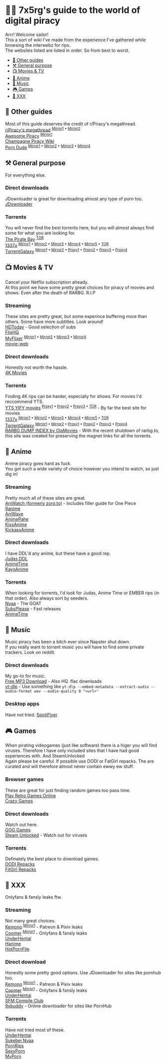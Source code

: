 # 🏴‍☠️ 7x5rg's guide to the world of digital piracy
Arrr! Welcome sailor! \
This a sort of wiki I've made from the experience I've gathered while browsing the interwebz for rips. \
The websites listed are listed in order. So from best to worst.

* [📜 Other guides](https://github.com/7x5rg/piracy-wiki/tree/main#-other-guides)
* [⚒️ General purpose](https://github.com/7x5rg/piracy-wiki/tree/main#%EF%B8%8F-general-purpose)
* [📺 Movies & TV](https://github.com/7x5rg/piracy-wiki/tree/main#-movies--tv)
* [🗻 Anime](https://github.com/7x5rg/piracy-wiki/tree/main#-anime)
* [🎵 Music](https://github.com/7x5rg/piracy-wiki/tree/main#-music)
* [🎮 Games](https://github.com/7x5rg/piracy-wiki/tree/main#-games)
* [💋 XXX](https://github.com/7x5rg/piracy-wiki/tree/main#-xxx)

## 📜 Other guides
Most of this guide deserves the credit of r/Piracy's megathread. \
[r/Piracy's megathread](https://www.reddit.com/r/Piracy/wiki/megathread) <sup>[Mirror1](https://rentry.co/megathread) • [Mirror2](https://rentry.org/megathread)</sup> \
[Awesome Piracy](https://shakil-shahadat.github.io/awesome-piracy) <sup>[Mirror1](https://web.archive.org/web/20220000000000*/https://github.com/Shakil-Shahadat/awesome-piracy)</sup> \
[Champagne Piracy Wiki](https://champagne.pages.dev/) \
[Porn Dude](https://theporndude.com) <sup>[Mirror1](https://porndude2.com) • [Mirror2](https://theporndude.vip) • [Mirror3](https://pornsites.com) • [Mirror4](https://porngeek.com)</sup>

## ⚒️ General purpose
For everything else.

### Direct downloads
JDownloader is great for downloading almost any type of porn too. \
[JDownloader](https://jdownloader.org)

### Torrents
You will never find the best torrents here, but you will almost always find some for what you are looking for. \
[The Pirate Bay](https://thepiratebay.org) <sup>[TOR](http://piratebayo3klnzokct3wt5yyxb2vpebbuyjl7m623iaxmqhsd52coid.onion)</sup> \
[1337x](https://1337x.to) <sup>[Mirror1](https://1337x.so) • [Mirror2](https://1337x.st) • [Mirror3](https://x1337x.ws) • [Mirror4](https://x1337x.eu) • [Mirror5](https://x1337x.se) • [TOR](http://l337xdarkkaqfwzntnfk5bmoaroivtl6xsbatabvlb52umg6v3ch44yd.onion/)</sup> \
[TorrentGalaxy](https://torrentgalaxy.to) <sup>[Mirror1](https://torrentgalaxy.unblockit.mov) • [Mirror2](https://torrentgalaxy.unblockninja.com) • [Proxy1](https://torrentgalaxy.org) • [Proxy2](https://tgx.rs) • [Proxy3](https://tgx.sb) • [Proxy4](https://torrentgalaxy.mx)</sup>

## 📺 Movies & TV
Cancel your Netflix subscription already. \
At this point we have some pretty great choices for piracy of movies and shows. Even after the death of RARBG. R.I.P

### Streaming
These sites are pretty great, but some experince buffering more than others. Some have more subtitles. Look around! \
[HDToday](https://hdtoday.ru) - Good selection of subs \
[FlixHQ](https://flixhq.click/home) \
[MyFlixer](https://myflixerz.to) <sup>[Mirror1](https://myflixer.today) • [Mirror2](https://myflixertv.to) • [Mirror3](https://myflixer.it) • [Mirror4](https://myflixer.pw)</sup> \
[movie-web](https://movie-web.app)

### Direct downloads
Honestly not worth the hassle. \
[4K Movies](https://mega.nz/folder/Pt8AHLAC#tAte3gNlNossthoHiSCL5w)

### Torrents
Finding 4K rips can be harder, especially for shows. For movies I'd reccommend YTS. \
[YTS YIFY movies](https://yts.mx) <sup>[Proxy1](https://yts.lt) • [Proxy2](https://yts.am) • [Proxy3](https://yts.ag) • [TOR](http://ytsyifyupcmxftncrnqd4bmwxvhlibhdat74w6xnmn33njxts4eeaiqd.onion)</sup> - By far the best site for movies \
[1337x](https://1337x.to) <sup>[Mirror1](https://1337x.so) • [Mirror2](https://1337x.st) • [Mirror3](https://x1337x.ws) • [Mirror4](https://x1337x.eu) • [Mirror5](https://x1337x.se) • [TOR](http://l337xdarkkaqfwzntnfk5bmoaroivtl6xsbatabvlb52umg6v3ch44yd.onion/)</sup> \
[TorrentGalaxy](https://torrentgalaxy.to) <sup>[Mirror1](https://torrentgalaxy.unblockit.mov) • [Mirror2](https://torrentgalaxy.unblockninja.com) • [Proxy1](https://torrentgalaxy.org) • [Proxy2](https://tgx.rs) • [Proxy3](https://tgx.sb) • [Proxy4](https://torrentgalaxy.mx)</sup> \
[RARBG DUMP INDEX by OlaMovies](https://rarbg.best) - With the recent shutdown of rarbg.to, this site was created for preserving the magnet links for all the torrents.

## 🗻 Anime
Anime piracy goes hard as fuck. \
You got such a wide variety of choice however you intend to watch, so just dig in!

### Streaming
Pretty much all of these sites are great. \
[AniWatch (formerly zoro.to)](https://aniwatch.to) - Includes filler guide for One Piece \
[9anime](https://9anime.me) \
[AniWave](https://aniwave.to) \
[AnimePahe](https://animepahe.ru) \
[KissAnime](https://kisame.tv) \
[KickassAnime](https://kickassanime.am)

### Direct downloads
I have DDL'd any anime, but these have a good rep. \
[Judas DDL](https://rentry.co/judas-ddl) \
[AnimeTime](https://www.animetime.pw) \
[KayoAnime](https://kayoanime.com)

### Torrents
When looking for torrents, I'd look for Judas, Anime Time or EMBER rips (in that order). Also always sort by seeders. \
[Nyaa](https://nyaa.si) - The GOAT \
[SubsPlease](https://subsplease.org) - Fast releases \
[AnimeTime](https://www.animetime.pw)

## 🎵 Music
Music piracy has been a bitch ever since Napster shut down. \
If you really want to torrent music you will have to find some private trackers. Look on reddit.

### Direct downloads
My go-to for music. \
[Free MP3 Download](https://free-mp3-download.net) - Also HQ .flac downloads \
[yt-dlp](https://github.com/yt-dlp/yt-dlp) - Use something like `yt-dlp --embed-metadata --extract-audio --audio-format wav --audio-quality 0 "<url>"`

### Desktop apps
Have not tried.
[SpotiFlyer](https://github.com/Shabinder/SpotiFlyer)

## 🎮 Games
When pirating videogames (just like software) there is a higer you will find viruses. Therefore I have only included sites that I have had good experiences with. And SteamUnlocked \
Again please be careful. If possible use DODI or FatGirl repacks. The are curated and will therefore almost never contain ewwy ew stuff.

### Browser games
These are great for just finding random games too pass time. \
[Play Retro Games Online](https://www.playretrogames.com) \
[Crazy Games](https://www.crazygames.com) 

### Direct downloads
Watch out here. \
[GOG Games](https://gog-games.to) \
[Steam Unlocked](https://steamunlocked.net) - Watch out for viruses

### Torrents
Definately the best place to download games. \
[DODI Repacks](https://dodi-repacks.site) \
[FitGirl Repacks](https://fitgirl-repacks.site)

## 💋 XXX
Onlyfans & fansly leaks ftw.

### Streaming
Not many great choices. \
[Kemono](https://kemono.party) <sup>[Mirror1](https://kemono.su)</sup> - Patreon & Pixiv leaks \
[Coomer](https://coomer.party) <sup>[Mirror1](https://coomer.su)</sup> - Onlyfans & fansly leaks \
[UnderHentai](https://www.underhentai.net) \
[Hanime](https://hanime.tv) \
[HotPornFile](https://www.hotpornfile.org)

### Direct download
Honestly some pretty good options. Use JDownloader for sites like pornhub too. \
[Kemono](https://kemono.party) <sup>[Mirror1](https://kemono.su)</sup> - Patreon & Pixiv leaks \
[Coomer](https://coomer.party) <sup>[Mirror1](https://coomer.su)</sup> - Onlyfans & fansly leaks \
[UnderHentai](https://www.underhentai.net) \
[SFM Compile Club](https://sfmcompile.club) \
[9xbuddy](https://9xbuddy.xyz) - Online downloader for sites like PornHub

### Torrents
Have not tried most of these. \
[UnderHentai](https://www.underhentai.net) \
[Sukebei Nyaa](https://sukebei.nyaa.si) \
[PornRips](https://pornrips.to) \
[SexyPorn](https://sxyprn.com) \
[MyPorn](https://myporn.club)
